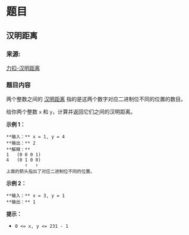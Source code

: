# 题目

## 汉明距离

### 来源:

[力扣-汉明距离](https://leetcode-cn.com/problems/hamming-distance)

### 题目内容

两个整数之间的
[汉明距离](https://baike.baidu.com/item/%E6%B1%89%E6%98%8E%E8%B7%9D%E7%A6%BB)
指的是这两个数字对应二进制位不同的位置的数目。

给你两个整数 `x` 和 `y`，计算并返回它们之间的汉明距离。

**示例 1：**

    
    
    **输入：** x = 1, y = 4
    **输出：** 2
    **解释：**
    1   (0 0 0 1)
    4   (0 1 0 0)
           ↑   ↑
    上面的箭头指出了对应二进制位不同的位置。
    

**示例 2：**

    
    
    **输入：** x = 3, y = 1
    **输出：** 1
    

**提示：**

  * `0 <= x, y <= 231 - 1`


